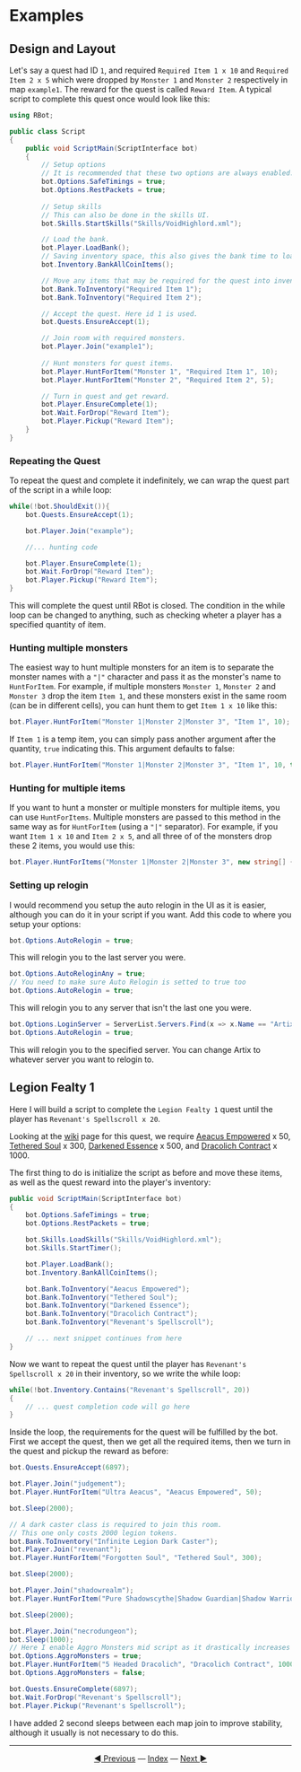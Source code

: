 # Examples

## Design and Layout

Let's say a quest had ID `1`, and required `Required Item 1 x 10` and `Required Item 2 x 5` which were dropped by `Monster 1` and `Monster 2` respectively in map `example1`. The reward for the quest is called `Reward Item`. A typical script to complete this quest once would look like this:

```csharp
using RBot;

public class Script
{
	public void ScriptMain(ScriptInterface bot)
	{
        // Setup options
        // It is recommended that these two options are always enabled.
        bot.Options.SafeTimings = true;
        bot.Options.RestPackets = true;
        
        // Setup skills
        // This can also be done in the skills UI.
        bot.Skills.StartSkills("Skills/VoidHighlord.xml");

        // Load the bank.
        bot.Player.LoadBank();
        // Saving inventory space, this also gives the bank time to load.
        bot.Inventory.BankAllCoinItems();

        // Move any items that may be required for the quest into inventory.
        bot.Bank.ToInventory("Required Item 1");
        bot.Bank.ToInventory("Required Item 2");

        // Accept the quest. Here id 1 is used.
        bot.Quests.EnsureAccept(1);

        // Join room with required monsters.
        bot.Player.Join("example1");
        
        // Hunt monsters for quest items.
        bot.Player.HuntForItem("Monster 1", "Required Item 1", 10);
        bot.Player.HuntForItem("Monster 2", "Required Item 2", 5);

        // Turn in quest and get reward.
        bot.Player.EnsureComplete(1);
        bot.Wait.ForDrop("Reward Item");
        bot.Player.Pickup("Reward Item");
	}
}
```

### Repeating the Quest

To repeat the quest and complete it indefinitely, we can wrap the quest part of the script in a while loop:

```csharp
while(!bot.ShouldExit()){
    bot.Quests.EnsureAccept(1);

    bot.Player.Join("example");

    //... hunting code

    bot.Player.EnsureComplete(1);
    bot.Wait.ForDrop("Reward Item");
    bot.Player.Pickup("Reward Item");
}
```

This will complete the quest until RBot is closed. The condition in the while loop can be changed to anything, such as checking wheter a player has a specified quantity of item.

### Hunting multiple monsters

The easiest way to hunt multiple monsters for an item is to separate the monster names with a `"|"` character and pass it as the monster's name to `HuntForItem`. For example, if multiple monsters `Monster 1`, `Monster 2` and `Monster 3` drop the item `Item 1`, and these monsters exist in the same room (can be in different cells), you can hunt them to get `Item 1 x 10` like this:

```csharp
bot.Player.HuntForItem("Monster 1|Monster 2|Monster 3", "Item 1", 10);
```

If `Item 1` is a temp item, you can simply pass another argument after the quantity, `true` indicating this. This argument defaults to false:

```csharp
bot.Player.HuntForItem("Monster 1|Monster 2|Monster 3", "Item 1", 10, true);
```

### Hunting for multiple items

If you want to hunt a monster or multiple monsters for multiple items, you can use `HuntForItems`. Multiple monsters are passed to this method in the same way as for `HuntForItem` (using a `"|"` separator). For example, if you want `Item 1 x 10` and `Item 2 x 5`, and all three of of the monsters drop these 2 items, you would use this:

```csharp
bot.Player.HuntForItems("Monster 1|Monster 2|Monster 3", new string[] { "Item 1", "Item 2" }, new int[] { 10, 5 });
```

### Setting up relogin

I would recommend you setup the auto relogin in the UI as it is easier, although you can do it in your script if you want. Add this code to where you setup your options:

```csharp
bot.Options.AutoRelogin = true;
```

This will relogin you to the last server you were.

```csharp
bot.Options.AutoReloginAny = true;
// You need to make sure Auto Relogin is setted to true too
bot.Options.AutoRelogin = true;
```

This will relogin you to any server that isn't the last one you were.

```csharp
bot.Options.LoginServer = ServerList.Servers.Find(x => x.Name == "Artix");
bot.Options.AutoRelogin = true;
```

This will relogin you to the specified server. You can change Artix to whatever server you want to relogin to.

## Legion Fealty 1

Here I will build a script to complete the `Legion Fealty 1` quest until the player has `Revenant's Spellscroll x 20`.

Looking at the [wiki](http://aqwwiki.wikidot.com/legion-revenant-s-quests) page for this quest, we require [Aeacus Empowered](http://aqwwiki.wikidot.com/aeacus-empowered) x 50, [Tethered Soul](http://aqwwiki.wikidot.com/tethered-soul) x 300, [Darkened Essence](http://aqwwiki.wikidot.com/darkened-essence) x 500, and [Dracolich Contract](http://aqwwiki.wikidot.com/dracolich-contract) x 1000.

The first thing to do is initialize the script as before and move these items, as well as the quest reward into the player's inventory:

```csharp
public void ScriptMain(ScriptInterface bot)
{
    bot.Options.SafeTimings = true;
    bot.Options.RestPackets = true;

    bot.Skills.LoadSkills("Skills/VoidHighlord.xml");
    bot.Skills.StartTimer();

    bot.Player.LoadBank();
    bot.Inventory.BankAllCoinItems();

    bot.Bank.ToInventory("Aeacus Empowered");
    bot.Bank.ToInventory("Tethered Soul");
    bot.Bank.ToInventory("Darkened Essence");
    bot.Bank.ToInventory("Dracolich Contract");
    bot.Bank.ToInventory("Revenant's Spellscroll");

    // ... next snippet continues from here
}
```

Now we want to repeat the quest until the player has `Revenant's Spellscroll x 20` in their inventory, so we write the while loop:

```csharp
while(!bot.Inventory.Contains("Revenant's Spellscroll", 20))
{
    // ... quest completion code will go here
}
```

Inside the loop, the requirements for the quest will be fulfilled by the bot. First we accept the quest, then we get all the required items, then we turn in the quest and pickup the reward as before:

```csharp
bot.Quests.EnsureAccept(6897);

bot.Player.Join("judgement");
bot.Player.HuntForItem("Ultra Aeacus", "Aeacus Empowered", 50);

bot.Sleep(2000);

// A dark caster class is required to join this room.
// This one only costs 2000 legion tokens.
bot.Bank.ToInventory("Infinite Legion Dark Caster");
bot.Player.Join("revenant");
bot.Player.HuntForItem("Forgotten Soul", "Tethered Soul", 300);

bot.Sleep(2000);

bot.Player.Join("shadowrealm");
bot.Player.HuntForItem("Pure Shadowscythe|Shadow Guardian|Shadow Warrior", "Darkened Essence", 500);

bot.Sleep(2000);

bot.Player.Join("necrodungeon");
bot.Sleep(1000);
// Here I enable Aggro Monsters mid script as it drastically increases the speed of getting the contracts, especially in a crowded room.
bot.Options.AggroMonsters = true;
bot.Player.HuntForItem("5 Headed Dracolich", "Dracolich Contract", 1000);
bot.Options.AggroMonsters = false;

bot.Quests.EnsureComplete(6897);
bot.Wait.ForDrop("Revenant's Spellscroll");
bot.Player.Pickup("Revenant's Spellscroll");
```

I have added 2 second sleeps between each map join to improve stability, although it usually is not necessary to do this.

---------
<center><a href="/Rbot-Scripts/Packets" title="Packets">◄ Previous</a> — <a href="/Rbot-Scripts/" title="Back to Index">Index</a> — <a href="/Rbot-Scripts/Script Options" title="Script Options">Next ►</a></center>